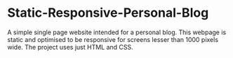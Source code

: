# Static-Responsive-Personal-Blog
A simple single page website intended for a personal blog. This webpage is static and optimised to be responsive for screens lesser than 1000 pixels wide. The project uses just HTML and CSS.
